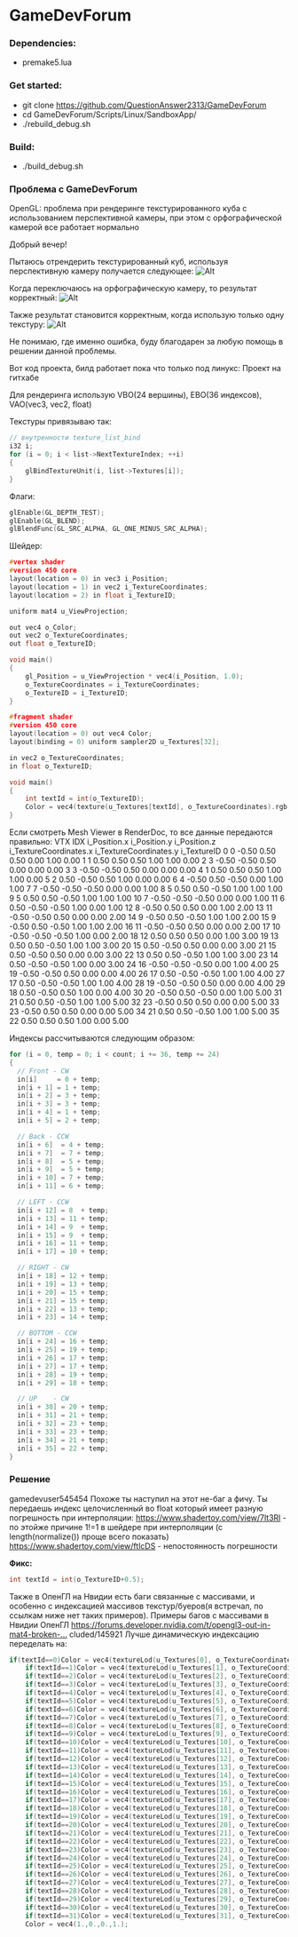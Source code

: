 # GameDevForum

### Dependencies:
* premake5.lua

### Get started:
* git clone https://github.com/QuestionAnswer2313/GameDevForum
* cd GameDevForum/Scripts/Linux/SandboxApp/
* ./rebuild_debug.sh

### Build:
* ./build_debug.sh

### Проблема с GameDevForum
OpenGL: проблема при рендеринге текстурированного куба с использованием перспективной камеры, при этом с орфографической камерой все работает нормально

Добрый вечер!

Пытаюсь отрендерить текстурированный куб, используя перспективную камеру получается следующее:
![Alt](readme-resources/TexturedCubeInPerspective.png)

Когда переключаюсь на орфографическую камеру, то результат корректный:
![Alt](readme-resources/TexturedCubeInOrthographic.png)

Также результат становится корректным, когда использую только одну текстуру:
![Alt](readme-resources/TexturedCubeWithOneTexture.png)

Не понимаю, где именно ошибка, буду благодарен за любую помощь в решении данной проблемы.

Вот код проекта, билд работает пока что только под линукс: Проект на гитхабе

Для рендеринга использую VBO(24 вершины), EBO(36 индексов), VAO(vec3, vec2, float)

Текстуры привязываю так:

```c
// внутренности texture_list_bind
i32 i;
for (i = 0; i < list->NextTextureIndex; ++i)
{
    glBindTextureUnit(i, list->Textures[i]);
}
```

Флаги:
```c
glEnable(GL_DEPTH_TEST);
glEnable(GL_BLEND);
glBlendFunc(GL_SRC_ALPHA, GL_ONE_MINUS_SRC_ALPHA);
```

Шейдер:
```c
#vertex shader
#version 450 core
layout(location = 0) in vec3 i_Position;
layout(location = 1) in vec2 i_TextureCoordinates;
layout(location = 2) in float i_TextureID;

uniform mat4 u_ViewProjection;

out vec4 o_Color;
out vec2 o_TextureCoordinates;
out float o_TextureID;

void main()
{
    gl_Position = u_ViewProjection * vec4(i_Position, 1.0);
    o_TextureCoordinates = i_TextureCoordinates;
    o_TextureID = i_TextureID;
}

#fragment shader
#version 450 core
layout(location = 0) out vec4 Color;
layout(binding = 0) uniform sampler2D u_Textures[32];

in vec2 o_TextureCoordinates;
in float o_TextureID;

void main()
{
    int textId = int(o_TextureID);
    Color = vec4(texture(u_Textures[textId], o_TextureCoordinates).rgb, 1.0);
}
```

Если смотреть Mesh Viewer в RenderDoc, то все данные передаются правильно:
VTX  IDX  i_Position.x  i_Position.y  i_Position.z  i_TextureCoordinates.x  i_TextureCoordinates.y  i_TextureID
0  0  -0.50    0.50    0.50    0.00    1.00    0.00
1  1    0.50    0.50    0.50    1.00    1.00    0.00
2  3  -0.50  -0.50    0.50    0.00    0.00    0.00
3  3  -0.50  -0.50    0.50    0.00    0.00    0.00
4  1    0.50    0.50    0.50    1.00    1.00    0.00
5  2    0.50  -0.50    0.50    1.00    0.00    0.00
6  4  -0.50    0.50  -0.50    0.00    1.00    1.00
7  7  -0.50  -0.50  -0.50    0.00    0.00    1.00
8  5    0.50    0.50  -0.50    1.00    1.00    1.00
9  5    0.50    0.50  -0.50    1.00    1.00    1.00
10  7  -0.50  -0.50  -0.50    0.00    0.00    1.00
11  6    0.50  -0.50  -0.50    1.00    0.00    1.00
12  8  -0.50    0.50    0.50    0.00    1.00    2.00
13  11  -0.50  -0.50    0.50    0.00    0.00    2.00
14  9  -0.50    0.50  -0.50    1.00    1.00    2.00
15  9  -0.50    0.50  -0.50    1.00    1.00    2.00
16  11  -0.50  -0.50    0.50    0.00    0.00    2.00
17  10  -0.50  -0.50  -0.50    1.00    0.00    2.00
18  12    0.50    0.50    0.50    0.00    1.00    3.00
19  13    0.50    0.50  -0.50    1.00    1.00    3.00
20  15    0.50  -0.50    0.50    0.00    0.00    3.00
21  15    0.50  -0.50    0.50    0.00    0.00    3.00
22  13    0.50    0.50  -0.50    1.00    1.00    3.00
23  14    0.50  -0.50  -0.50    1.00    0.00    3.00
24  16  -0.50  -0.50  -0.50    0.00    1.00    4.00
25  19  -0.50  -0.50    0.50    0.00    0.00    4.00
26  17    0.50  -0.50  -0.50    1.00    1.00    4.00
27  17    0.50  -0.50  -0.50    1.00    1.00    4.00
28  19  -0.50  -0.50    0.50    0.00    0.00    4.00
29  18    0.50  -0.50    0.50    1.00    0.00    4.00
30  20  -0.50    0.50  -0.50    0.00    1.00    5.00
31  21    0.50    0.50  -0.50    1.00    1.00    5.00
32  23  -0.50    0.50    0.50    0.00    0.00    5.00
33  23  -0.50    0.50    0.50    0.00    0.00    5.00
34  21    0.50    0.50  -0.50    1.00    1.00    5.00
35  22    0.50    0.50    0.50    1.00    0.00    5.00

Индексы рассчитываются следующим образом:
```c
for (i = 0, temp = 0; i < count; i += 36, temp += 24)
{
  // Front - CW
  in[i]     = 0 + temp;
  in[i + 1] = 1 + temp;
  in[i + 2] = 3 + temp;
  in[i + 3] = 3 + temp;
  in[i + 4] = 1 + temp;
  in[i + 5] = 2 + temp;

  // Back - CCW
  in[i + 6]  = 4 + temp;
  in[i + 7]  = 7 + temp;
  in[i + 8]  = 5 + temp;
  in[i + 9]  = 5 + temp;
  in[i + 10] = 7 + temp;
  in[i + 11] = 6 + temp;

  // LEFT - CCW
  in[i + 12] = 8  + temp;
  in[i + 13] = 11 + temp;
  in[i + 14] = 9  + temp;
  in[i + 15] = 9  + temp;
  in[i + 16] = 11 + temp;
  in[i + 17] = 10 + temp;

  // RIGHT - CW
  in[i + 18] = 12 + temp;
  in[i + 19] = 13 + temp;
  in[i + 20] = 15 + temp;
  in[i + 21] = 15 + temp;
  in[i + 22] = 13 + temp;
  in[i + 23] = 14 + temp;

  // BOTTOM - CCW
  in[i + 24] = 16 + temp;
  in[i + 25] = 19 + temp;
  in[i + 26] = 17 + temp;
  in[i + 27] = 17 + temp;
  in[i + 28] = 19 + temp;
  in[i + 29] = 18 + temp;

  // UP    - CW
  in[i + 30] = 20 + temp;
  in[i + 31] = 21 + temp;
  in[i + 32] = 23 + temp;
  in[i + 33] = 23 + temp;
  in[i + 34] = 21 + temp;
  in[i + 35] = 22 + temp;
}
```


### Решение
gamedevuser545454
Похоже ты наступил на этот не-баг а фичу.
Ты передаешь индекс целочисленный во float который имеет разную погрешность при интерполяции:
https://www.shadertoy.com/view/7lt3Rl - по этойже причине 1!=1 в шейдере при интерполяции (с length(normalize()) проще всего показать)
https://www.shadertoy.com/view/ftlcDS - непостоянность погрешности

**Фикс:**

```c
int textId = int(o_TextureID+0.5);
```

Также в ОпенГЛ на Нвидии есть баги связанные с массивами, и особенно с индексацией массивов текстур/буеров(я встречал, по ссылкам ниже нет таких примеров).
Примеры багов с массивами в Нвидии ОпенГЛ https://forums.developer.nvidia.com/t/opengl3-out-in-mat4-broken-… cluded/145921
Лучше динамическую индексацию переделать на:

```c
if(textId==0)Color = vec4(textureLod(u_Textures[0], o_TextureCoordinates ,0.).rgb, 1.0);else
    if(textId==1)Color = vec4(textureLod(u_Textures[1], o_TextureCoordinates ,0.).rgb, 1.0);else
    if(textId==2)Color = vec4(textureLod(u_Textures[2], o_TextureCoordinates ,0.).rgb, 1.0);else
    if(textId==3)Color = vec4(textureLod(u_Textures[3], o_TextureCoordinates ,0.).rgb, 1.0);else
    if(textId==4)Color = vec4(textureLod(u_Textures[4], o_TextureCoordinates ,0.).rgb, 1.0);else
    if(textId==5)Color = vec4(textureLod(u_Textures[5], o_TextureCoordinates ,0.).rgb, 1.0);else
    if(textId==6)Color = vec4(textureLod(u_Textures[6], o_TextureCoordinates ,0.).rgb, 1.0);else
    if(textId==7)Color = vec4(textureLod(u_Textures[7], o_TextureCoordinates ,0.).rgb, 1.0);else
    if(textId==8)Color = vec4(textureLod(u_Textures[8], o_TextureCoordinates ,0.).rgb, 1.0);else
    if(textId==9)Color = vec4(textureLod(u_Textures[9], o_TextureCoordinates ,0.).rgb, 1.0);else
    if(textId==10)Color = vec4(textureLod(u_Textures[10], o_TextureCoordinates ,0.).rgb, 1.0);else
    if(textId==11)Color = vec4(textureLod(u_Textures[11], o_TextureCoordinates ,0.).rgb, 1.0);else
    if(textId==12)Color = vec4(textureLod(u_Textures[12], o_TextureCoordinates ,0.).rgb, 1.0);else
    if(textId==13)Color = vec4(textureLod(u_Textures[13], o_TextureCoordinates ,0.).rgb, 1.0);else
    if(textId==14)Color = vec4(textureLod(u_Textures[14], o_TextureCoordinates ,0.).rgb, 1.0);else
    if(textId==15)Color = vec4(textureLod(u_Textures[15], o_TextureCoordinates ,0.).rgb, 1.0);else
    if(textId==16)Color = vec4(textureLod(u_Textures[16], o_TextureCoordinates ,0.).rgb, 1.0);else
    if(textId==17)Color = vec4(textureLod(u_Textures[17], o_TextureCoordinates ,0.).rgb, 1.0);else
    if(textId==18)Color = vec4(textureLod(u_Textures[18], o_TextureCoordinates ,0.).rgb, 1.0);else
    if(textId==19)Color = vec4(textureLod(u_Textures[19], o_TextureCoordinates ,0.).rgb, 1.0);else
    if(textId==20)Color = vec4(textureLod(u_Textures[20], o_TextureCoordinates ,0.).rgb, 1.0);else
    if(textId==21)Color = vec4(textureLod(u_Textures[21], o_TextureCoordinates ,0.).rgb, 1.0);else
    if(textId==22)Color = vec4(textureLod(u_Textures[22], o_TextureCoordinates ,0.).rgb, 1.0);else
    if(textId==23)Color = vec4(textureLod(u_Textures[23], o_TextureCoordinates ,0.).rgb, 1.0);else
    if(textId==24)Color = vec4(textureLod(u_Textures[24], o_TextureCoordinates ,0.).rgb, 1.0);else
    if(textId==25)Color = vec4(textureLod(u_Textures[25], o_TextureCoordinates ,0.).rgb, 1.0);else
    if(textId==26)Color = vec4(textureLod(u_Textures[26], o_TextureCoordinates ,0.).rgb, 1.0);else
    if(textId==27)Color = vec4(textureLod(u_Textures[27], o_TextureCoordinates ,0.).rgb, 1.0);else
    if(textId==28)Color = vec4(textureLod(u_Textures[28], o_TextureCoordinates ,0.).rgb, 1.0);else
    if(textId==29)Color = vec4(textureLod(u_Textures[29], o_TextureCoordinates ,0.).rgb, 1.0);else
    if(textId==30)Color = vec4(textureLod(u_Textures[30], o_TextureCoordinates ,0.).rgb, 1.0);else
    if(textId==31)Color = vec4(textureLod(u_Textures[31], o_TextureCoordinates ,0.).rgb, 1.0);else
    Color = vec4(1.,0.,0.,1.);
```